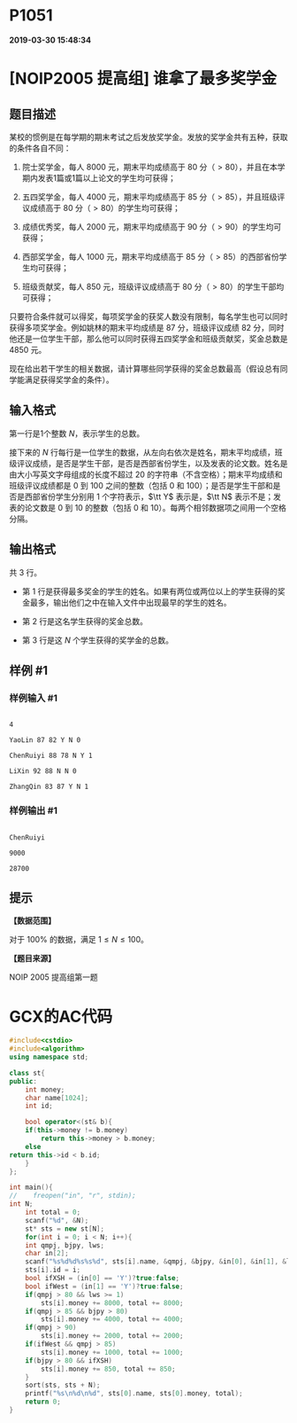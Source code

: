 
# P1051

**2019-03-30 15:48:34**
    
# [NOIP2005 提高组] 谁拿了最多奖学金

## 题目描述

某校的惯例是在每学期的期末考试之后发放奖学金。发放的奖学金共有五种，获取的条件各自不同：

1. 院士奖学金，每人 $8000$ 元，期末平均成绩高于 $80$ 分（$>80$），并且在本学期内发表$1$篇或$1$篇以上论文的学生均可获得；
2. 五四奖学金，每人 $4000$ 元，期末平均成绩高于 $85$ 分（$>85$），并且班级评议成绩高于 $80$ 分（$>80$）的学生均可获得；
3. 成绩优秀奖，每人 $2000$ 元，期末平均成绩高于 $90$ 分（$>90$）的学生均可获得；
4. 西部奖学金，每人 $1000$ 元，期末平均成绩高于 $85$ 分（$>85$）的西部省份学生均可获得；
5. 班级贡献奖，每人 $850$ 元，班级评议成绩高于 $80$ 分（$>80$）的学生干部均可获得；

只要符合条件就可以得奖，每项奖学金的获奖人数没有限制，每名学生也可以同时获得多项奖学金。例如姚林的期末平均成绩是 $87$ 分，班级评议成绩 $82$ 分，同时他还是一位学生干部，那么他可以同时获得五四奖学金和班级贡献奖，奖金总数是 $4850$ 元。

现在给出若干学生的相关数据，请计算哪些同学获得的奖金总数最高（假设总有同学能满足获得奖学金的条件）。

## 输入格式

第一行是$1$个整数 $N$，表示学生的总数。

接下来的 $N$ 行每行是一位学生的数据，从左向右依次是姓名，期末平均成绩，班级评议成绩，是否是学生干部，是否是西部省份学生，以及发表的论文数。姓名是由大小写英文字母组成的长度不超过 $20$ 的字符串（不含空格）；期末平均成绩和班级评议成绩都是 $0$ 到 $100$ 之间的整数（包括 $0$ 和 $100$）；是否是学生干部和是否是西部省份学生分别用 $1$ 个字符表示，$\tt Y$ 表示是，$\tt N$ 表示不是；发表的论文数是 $0$ 到 $10$ 的整数（包括 $0$ 和 $10$）。每两个相邻数据项之间用一个空格分隔。

## 输出格式

共 $3$ 行。

- 第 $1$ 行是获得最多奖金的学生的姓名。如果有两位或两位以上的学生获得的奖金最多，输出他们之中在输入文件中出现最早的学生的姓名。
- 第 $2$ 行是这名学生获得的奖金总数。
- 第 $3$ 行是这 $N$ 个学生获得的奖学金的总数。

## 样例 #1

### 样例输入 #1

```
4
YaoLin 87 82 Y N 0
ChenRuiyi 88 78 N Y 1
LiXin 92 88 N N 0
ZhangQin 83 87 Y N 1
```

### 样例输出 #1

```
ChenRuiyi
9000
28700
```

## 提示

**【数据范围】**

对于 $100\%$ 的数据，满足 $1 \le  N \le  100$。

**【题目来源】**

NOIP 2005 提高组第一题

# GCX的AC代码
```cpp
#include<cstdio>
#include<algorithm>
using namespace std;

class st{
public:
    int money;
    char name[1024];
    int id;

    bool operator<(st& b){
	if(this->money != b.money)
	    return this->money > b.money;
	else
return this->id < b.id;
    }
};

int main(){
//    freopen("in", "r", stdin);
int N;
    int total = 0;
    scanf("%d", &N);
    st* sts = new st[N];
    for(int i = 0; i < N; i++){
	int qmpj, bjpy, lws;
	char in[2];
	scanf("%s%d%d%s%s%d", sts[i].name, &qmpj, &bjpy, &in[0], &in[1], &lws);
	sts[i].id = i;
	bool ifXSH = (in[0] == 'Y')?true:false;
	bool ifWest = (in[1] == 'Y')?true:false;
	if(qmpj > 80 && lws >= 1)
	    sts[i].money += 8000, total += 8000;
	if(qmpj > 85 && bjpy > 80)
	    sts[i].money += 4000, total += 4000;
	if(qmpj > 90)
	    sts[i].money += 2000, total += 2000;
	if(ifWest && qmpj > 85)
	    sts[i].money += 1000, total += 1000;
	if(bjpy > 80 && ifXSH)
	    sts[i].money += 850, total += 850;
    }
    sort(sts, sts + N);
    printf("%s\n%d\n%d", sts[0].name, sts[0].money, total);
    return 0;
}

```

